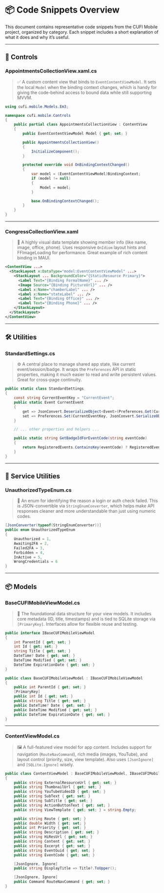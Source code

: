 # 📦 Code Snippets Overview

This document contains representative code snippets from the CUFI Mobile project, organized by category. Each snippet includes a short explanation of what it does and why it’s useful.

---

## 🔧 Controls

### AppointmentsCollectionView.xaml.cs

> ✅ A custom content view that binds to `EventContentViewModel`. It sets the local `Model` when the binding context changes, which is handy for giving the code-behind access to bound data while still supporting MVVM.

```csharp
using cufi.mobile.Models.Em3;

namespace cufi.mobile.Controls
{
    public partial class AppointmentsCollectionView : ContentView
    {
        public EventContentViewModel Model { get; set; }

        public AppointmentsCollectionView()
        {
            InitializeComponent();
        }

        protected override void OnBindingContextChanged()
        {
            var model = (EventContentViewModel)BindingContext;
            if (model != null)
            {
                Model = model;
            }

            base.OnBindingContextChanged();
        }
    }
}
```

---

### CongressCollectionView.xaml

> 🎨 A highly visual data template showing member info (like name, image, office, phone). Uses responsive `OnIdiom` layout hints and FFImageLoading for performance. Great example of rich content binding in MAUI.

```xml
<ContentView ...>
  <StackLayout x:DataType="model:EventContentViewModel" ...>
    <StackLayout ... BackgroundColor="{StaticResource Primary}">
      <Label Text="{Binding FormalName}" ... />
      <Image Source="{Binding PictureUrl}" ... />
      <Label x:Name="chamberLabel" ... />
      <Label x:Name="stateLabel" ... />
      <Label Text="{Binding Office}" ... />
      <Label Text="{Binding Phone}" ... />
    </StackLayout>
  </StackLayout>
</ContentView>
```

---

## 🛠️ Utilities

### StandardSettings.cs

> ⚙️ A central place to manage shared app state, like current event/session/badge. It wraps the `Preferences` API in static properties, making it much easier to read and write persistent values. Great for cross-page continuity.

```csharp
public static class StandardSettings
{
    const string CurrentEventKey = "CurrentEvent";
    public static Event CurrentEvent
    {
        get => JsonConvert.DeserializeObject<Event>(Preferences.Get(CurrentEventKey, string.Empty));
        set => Preferences.Set(CurrentEventKey, JsonConvert.SerializeObject(value));
    }

    // ... other properties and helpers ...

    public static string GetBadgeIdForEventCode(string eventCode)
    {
        return RegisteredEvents.ContainsKey(eventCode) ? RegisteredEvents[eventCode] : string.Empty;
    }
}
```

---

## 📱 Service Utilities

### UnauthorizedTypeEnum.cs

> 🚫 An enum for identifying the reason a login or auth check failed. This is JSON-convertible via `StringEnumConverter`, which helps make API responses cleaner and more understandable than just using numeric codes.

```csharp
[JsonConverter(typeof(StringEnumConverter))]
public enum UnauthorizedTypeEnum
{
    Unauthorized = 1,
    Awaiting2FA = 2,
    Failed2FA = 3,
    Forbidden = 4,
    InActive = 5,
    WrongCredentials = 6
}
```

---

## 📦 Models

### BaseCUFIMobileViewModel.cs

> 🧱 The foundational data structure for your view models. It includes core metadata (ID, title, timestamps) and is tied to SQLite storage via `[PrimaryKey]`. Interfaces allow for flexible reuse and testing.

```csharp
public interface IBaseCUFIMobileViewModel
{
    int ParentId { get; set; }
    int Id { get; set; }
    string Title { get; set; }
    DateTime? Date { get; set; }
    DateTime Modified { get; set; }
    DateTime ExpirationDate { get; set; }
}

public class BaseCUFIMobileViewModel : IBaseCUFIMobileViewModel
{
    public int ParentId { get; set; }
    [PrimaryKey]
    public int Id { get; set; }
    public string Title { get; set; }
    public DateTime? Date { get; set; }
    public DateTime Modified { get; set; }
    public DateTime ExpirationDate { get; set; }
}
```

---

### ContentViewModel.cs

> 🖼️ A full-featured view model for app content. Includes support for navigation (`RouteNavCommand`), rich media (images, YouTube), and layout control (priority, size, view template). Also uses `[JsonIgnore]` and `[SQLite.Ignore]` wisely.

```csharp
public class ContentViewModel : BaseCUFIMobileViewModel, IBaseCUFIMobileViewModel
{
    public string ExternalResourceUrl { get; set; }
    public string ThumbnailUrl { get; set; }
    public string YouTubeVideoID { get; set; }
    public string SubText { get; set; }
    public string SubTitle { get; set; }
    public string ActionButtonText { get; set; }
    public string ViewTemplate { get; set; } = string.Empty;

    public string Route { get; set; }
    public double Width { get; set; }
    public int Priority { get; set; }
    public string Description { get; set; }
    public string HiResUrl { get; set; }
    public string Content { get; set; }
    public string Excerpt { get; set; }
    public string EventGuid { get; set; }
    public string EventCode { get; set; }

    [JsonIgnore, Ignore]
    public string DisplayTitle => Title?.ToUpper();

    [JsonIgnore, Ignore]
    public Command RouteNavCommand { get; set; }
}
```
